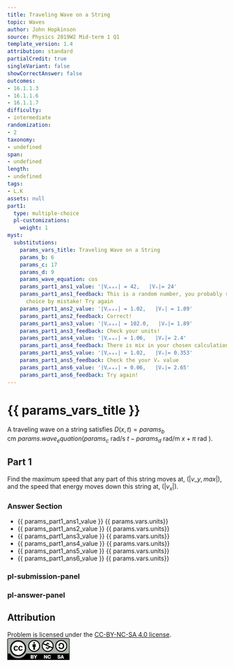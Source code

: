 ```yaml
---
title: Traveling Wave on a String
topic: Waves
author: John Hopkinson
source: Physics 2019W2 Mid-term 1 Q1
template_version: 1.4
attribution: standard
partialCredit: true
singleVariant: false
showCorrectAnswer: false
outcomes:
- 16.1.1.3
- 16.1.1.6
- 16.1.1.7
difficulty:
- intermediate
randomization:
- 2
taxonomy:
- undefined
span:
- undefined
length:
- undefined
tags:
- L.K
assets: null
part1:
  type: multiple-choice
  pl-customizations:
    weight: 1
myst:
  substitutions:
    params_vars_title: Traveling Wave on a String
    params_b: 6
    params_c: 17
    params_d: 9
    params_wave_equation: cos
    params_part1_ans1_value: '|Vᵧₘₐₓ| = 42,   |Vₓ|= 24'
    params_part1_ans1_feedback: This is a random number, you probably selected this
      choice by mistake! Try again
    params_part1_ans2_value: '|Vᵧₘₐₓ| = 1.02,   |Vₓ| = 1.89'
    params_part1_ans2_feedback: Correct!
    params_part1_ans3_value: '|Vᵧₘₐₓ| = 102.0,   |Vₓ|= 1.89'
    params_part1_ans3_feedback: Check your units!
    params_part1_ans4_value: '|Vᵧₘₐₓ| = 1.06,   |Vₓ|= 2.4'
    params_part1_ans4_feedback: There is mix in your chosen calculation values
    params_part1_ans5_value: '|Vᵧₘₐₓ| = 1.02,   |Vₓ|= 0.353'
    params_part1_ans5_feedback: Check the your Vₓ value
    params_part1_ans6_value: '|Vᵧₘₐₓ| = 0.06,   |Vₓ|= 2.65'
    params_part1_ans6_feedback: Try again!
---
```

# {{ params_vars_title }}
A traveling wave on a string satisfies
$D(x,t) = {{ params_b }}\text{ cm}\ {{ params.wave_equation}}({{ params_c }}\text{ rad/s } t - {{ params_d }} \text{ rad/m } x + \pi \text{ rad })$.

## Part 1

Find the maximum speed that any part of this string moves at, ($|v\_{y,max}|$), and the speed that energy moves down this string at, ($|v_x|$).

### Answer Section

- {{ params_part1_ans1_value }} {{ params.vars.units}}
- {{ params_part1_ans2_value }} {{ params.vars.units}}
- {{ params_part1_ans3_value }} {{ params.vars.units}}
- {{ params_part1_ans4_value }} {{ params.vars.units}}
- {{ params_part1_ans5_value }} {{ params.vars.units}}
- {{ params_part1_ans6_value }} {{ params.vars.units}}

### pl-submission-panel

### pl-answer-panel

## Attribution

Problem is licensed under the [CC-BY-NC-SA 4.0 license](https://creativecommons.org/licenses/by-nc-sa/4.0/).<br> ![The Creative Commons 4.0 license requiring attribution-BY, non-commercial-NC, and share-alike-SA license.](https://raw.githubusercontent.com/firasm/bits/master/by-nc-sa.png)